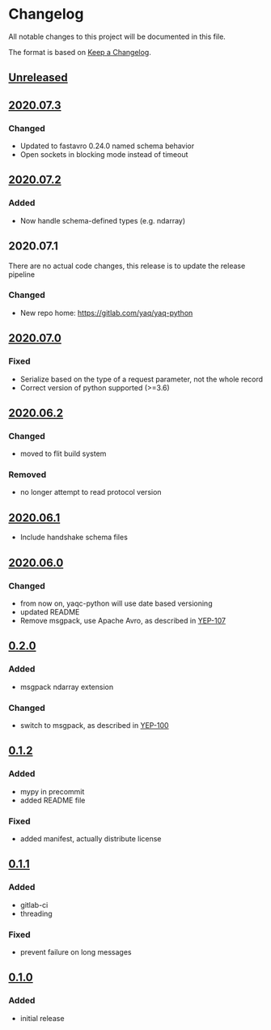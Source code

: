# Changelog
All notable changes to this project will be documented in this file.

The format is based on [Keep a Changelog](https://keepachangelog.com/).

## [Unreleased]

## [2020.07.3]

### Changed
- Updated to fastavro 0.24.0 named schema behavior
- Open sockets in blocking mode instead of timeout

## [2020.07.2]

### Added
- Now handle schema-defined types (e.g. ndarray)

## 2020.07.1

There are no actual code changes, this release is to update the release pipeline

### Changed
- New repo home: https://gitlab.com/yaq/yaq-python

## [2020.07.0]

### Fixed
- Serialize based on the type of a request parameter, not the whole record
- Correct version of python supported (>=3.6)

## [2020.06.2]

### Changed
- moved to flit build system

### Removed
- no longer attempt to read protocol version

## [2020.06.1]
- Include handshake schema files

## [2020.06.0]

### Changed
- from now on, yaqc-python will use date based versioning
- updated README
- Remove msgpack, use Apache Avro, as described in [YEP-107](https://yeps.yaq.fyi/107)

## [0.2.0]

### Added
- msgpack ndarray extension

### Changed
- switch to msgpack, as described in [YEP-100](https://yeps.yaq.fyi/100)

## [0.1.2]

### Added
- mypy in precommit
- added README file

### Fixed
- added manifest, actually distribute license

## [0.1.1]

### Added
- gitlab-ci
- threading

### Fixed
- prevent failure on long messages

## [0.1.0]

### Added
- initial release

[Unreleased]: https://gitlab.com/yaq/yaq-python/-/compare/yaqc-2020.07.3...master
[2020.07.3]: https://gitlab.com/yaq/yaq-python/-/compare/yaqc-2020.07.2...yaqc-2020.07.3
[2020.07.2]: https://gitlab.com/yaq/yaq-python/-/compare/yaqc-2020.07.1...yaqc-2020.07.2
[2020.07.0]: https://gitlab.com/yaq/yaqc-python/-/compare/v2020.06.2...v2020.07.0
[2020.06.2]: https://gitlab.com/yaq/yaqc-python/-/compare/v2020.06.1...v2020.06.2
[2020.06.1]: https://gitlab.com/yaq/yaqc-python/-/compare/v2020.06.0...v2020.06.1
[2020.06.0]: https://gitlab.com/yaq/yaqc-python/-/compare/v0.2.0...v2020.06.0
[0.2.0]: https://gitlab.com/yaq/yaqc-python/-/compare/v0.1.2...v0.2.0
[0.1.2]: https://gitlab.com/yaq/yaqc-python/-/compare/v0.1.1...v0.1.2
[0.1.1]: https://gitlab.com/yaq/yaqc-python/-/compare/v0.1.0...v0.1.1
[0.1.0]: https://gitlab.com/yaq/yaqc-python/-/tags/v0.1.0
